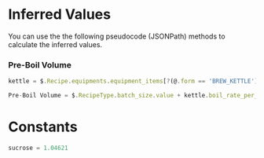 # Inferred Values
 
You can use the the following pseudocode (JSONPath) methods to calculate the inferred values.

### Pre-Boil Volume

```javascript
kettle = $.Recipe.equipments.equipment_items[?(@.form == 'BREW_KETTLE')]
```

```javascript
Pre-Boil Volume = $.RecipeType.batch_size.value + kettle.boil_rate_per_hour.value
```

# Constants

```javascript
sucrose = 1.04621
```
